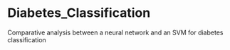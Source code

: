 # Diabetes_Classification
Comparative analysis between a neural network and an SVM for diabetes classification 
